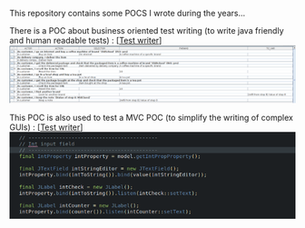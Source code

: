 
This repository contains some POCS I wrote during the years...

There is a POC about business oriented test writing (to write java friendly and human readable tests) : [[Test writer](testcase-writer)]
![TC Writer](screenshots/TC_Writer.png)

This POC is also used to test a MVC POC (to simplify the writing of complex GUIs) : [[Test writer](skylib-java)]
![Java lib](screenshots/java_lib.png)

